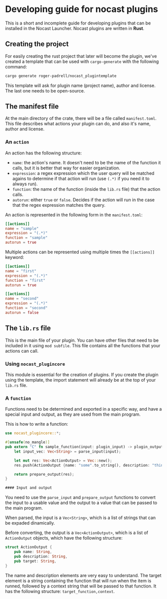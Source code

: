 # Developing guide for nocast plugins
This is a short and incomplete guide for developing plugins that can be installed in the Nocast Launcher.
Nocast plugins are written in **Rust**.

## Creating the project
For easily creating the rust project that later will become the plugin, we've created a template that can be used with `cargo-generate`
with the following command:
```bash
cargo generate roger-padrell/nocast_plugintemplate
```
This template will ask for plugin name (project name), author and license. The last one needs to be open-source.

## The manifest file
At the main directory of the crate, there will be a file called `manifest.toml`. This file describes what actions your plugin can do,
and also it's name, author and license.

### An `action`
An action has the following structure:
- `name`: the action's name. It doesn't need to be the name of the function it calls, but it is better that way for easier organization.
- `expression`: a regex expression which the user query will be matched agains to determine if that action will run (use `(.*)` if you need it to always run).
- `function`: the name of the function (inside the `lib.rs` file) that the action calls.
- `autorun`: either `true` or `false`. Decides if the action will run in the case that the regex expression matches the query.

An action is represented in the following form in the `manifest.toml`:
```toml
[[actions]]
name = "sample"
expression = "(.*)"
function = "sample"
autorun = true
```

Multiple actions can be represented using multiple times the `[[actions]]` keyword:
```toml
[[actions]]
name = "first"
expression = "(.*)"
function = "first"
autorun = true

[[actions]]
name = "second"
expression = "(.*)"
function = "second"
autorun = false
```

## The `lib.rs` file
This is the main file of your plugin. You can have other files that need to be included in it using `mod subfile`.
This file contains all the functions that your actions can call.

### Using `nocast_plugincore`
This module is essential for the creation of plugins. If you create the plugin using the template, the import statement will already be
at the top of your `lib.rs` file.

### A `function`
Functions need to be determined and exported in a specific way, and have a special input and output, as they are used from the main
program.

This is how to write a function:
```rust
use nocast_plugincore::*;

#[unsafe(no_mangle)]
pub extern "C" fn sample_function(input: plugin_input) -> plugin_output {
    let input_vec: Vec<String> = parse_input(input);

    let mut res: Vec<ActionOutput> = Vec::new();
    res.push(ActionOutput {name: "some".to_string(), description: "thing".to_string(), target: "else,a".to_string()});

    return prepare_output(res);
}

#### Input and output
```
You need to use the `parse_input` and `prepare_output` functions to convert the input to a usable value and the output to a value that
can be passed to the main program.

When parsed, the input is a `Vec<String>`, which is a list of strings that can be expaded dinamically.

Before converting, the output is a `Vec<ActionOutput>`, which is a list of `ActionOutput` objects, which have the following structure:
```rust
struct ActionOutput {
    pub name: String,
    pub description: String,
    pub target: String,
}
```
The name and description elements are very easy to understand. The target element is a string containing the function that will run
when the item is runned, followed by a context string that will be passed to that function. It has the following structure: `target_function,context`.
